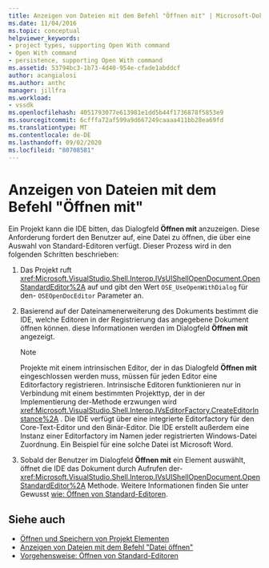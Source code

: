 ```yaml
---
title: Anzeigen von Dateien mit dem Befehl "Öffnen mit" | Microsoft-Dokumentation
ms.date: 11/04/2016
ms.topic: conceptual
helpviewer_keywords:
- project types, supporting Open With command
- Open With command
- persistence, supporting Open With command
ms.assetid: 53794bc3-1b73-4d40-954e-cfade1abddcf
author: acangialosi
ms.author: anthc
manager: jillfra
ms.workload:
- vssdk
ms.openlocfilehash: 4051793077e613981e1dd5b44f1736878f5853e9
ms.sourcegitcommit: 6cfffa72af599a9d667249caaaa411bb28ea69fd
ms.translationtype: MT
ms.contentlocale: de-DE
ms.lasthandoff: 09/02/2020
ms.locfileid: "80708581"
---
```

# <a name="display-files-by-using-the-open-with-command"></a>Anzeigen von Dateien mit dem Befehl "Öffnen mit"
Ein Projekt kann die IDE bitten, das Dialogfeld **Öffnen mit** anzuzeigen. Diese Anforderung fordert den Benutzer auf, eine Datei zu öffnen, die über eine Auswahl von Standard-Editoren verfügt. Dieser Prozess wird in den folgenden Schritten beschrieben:

1. Das Projekt ruft <xref:Microsoft.VisualStudio.Shell.Interop.IVsUIShellOpenDocument.OpenStandardEditor%2A> auf und gibt den Wert `OSE_UseOpenWithDialog` für den- `OSEOpenDocEditor` Parameter an.

2. Basierend auf der Dateinamenerweiterung des Dokuments bestimmt die IDE, welche Editoren in der Registrierung das angegebene Dokument öffnen können. diese Informationen werden im Dialogfeld **Öffnen mit** angezeigt.

    > [!NOTE]
    > Projekte mit einem intrinsischen Editor, der in das Dialogfeld **Öffnen mit** eingeschlossen werden muss, müssen für jeden Editor eine Editorfactory registrieren. Intrinsische Editoren funktionieren nur in Verbindung mit einem bestimmten Projekttyp, der in der Implementierung der-Methode erzwungen wird <xref:Microsoft.VisualStudio.Shell.Interop.IVsEditorFactory.CreateEditorInstance%2A> . Die IDE verfügt über eine integrierte Editorfactory für den Core-Text-Editor und den Binär-Editor. Die IDE erstellt außerdem eine Instanz einer Editorfactory im Namen jeder registrierten Windows-Datei Zuordnung. Ein Beispiel für eine solche Datei ist Microsoft Word.

3. Sobald der Benutzer im Dialogfeld **Öffnen mit** ein Element auswählt, öffnet die IDE das Dokument durch Aufrufen der- <xref:Microsoft.VisualStudio.Shell.Interop.IVsUIShellOpenDocument.OpenStandardEditor%2A> Methode. Weitere Informationen finden Sie unter Gewusst [wie: Öffnen von Standard-Editoren](../../extensibility/how-to-open-standard-editors.md).

## <a name="see-also"></a>Siehe auch
- [Öffnen und Speichern von Projekt Elementen](../../extensibility/internals/opening-and-saving-project-items.md)
- [Anzeigen von Dateien mit dem Befehl "Datei öffnen"](../../extensibility/internals/displaying-files-by-using-the-open-file-command.md)
- [Vorgehensweise: Öffnen von Standard-Editoren](../../extensibility/how-to-open-standard-editors.md)
